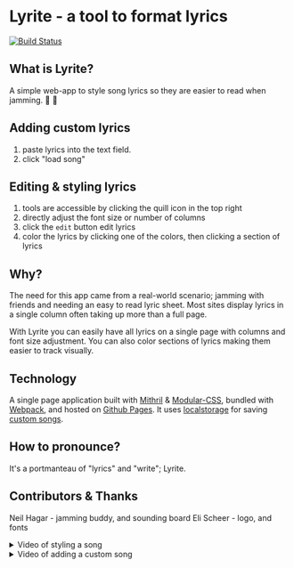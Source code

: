 # Lyrite - a tool to format lyrics
[![Build Status](https://travis-ci.org/kevinkace/lyrite.svg?branch=master)](https://travis-ci.org/kevinkace/lyrite)


## What is Lyrite?

A simple web-app to style song lyrics so they are easier to read when jamming. :guitar: :microphone:

## Adding custom lyrics

1. paste lyrics into the text field.
2. click "load song"

## Editing & styling lyrics

1. tools are accessible by clicking the quill icon in the top right
2. directly adjust the font size or number of columns
3. click the `edit` button edit lyrics
4. color the lyrics by clicking one of the colors, then clicking a section of lyrics

## Why?

The need for this app came from a real-world scenario; jamming with friends and needing an easy to read lyric sheet. Most sites display lyrics in a single column often taking up more than a full page.

With Lyrite you can easily have all lyrics on a single page with columns and font size adjustment. You can also color sections of lyrics making them easier to track visually.

## Technology

A single page application built with [Mithril](https://mithril.js.org/) & [Modular-CSS](https://github.com/tivac/modular-css), bundled with [Webpack](https://webpack.js.org/), and hosted on [Github Pages](https://pages.github.com/). It uses [localstorage](https://developer.mozilla.org/en-US/docs/Web/API/Window/localStorage) for saving [custom songs](https://github.com/kevinkace/lyrite/blob/master/src/state/db.js).

## How to pronounce?

It's a portmanteau of "lyrics" and "write"; Lyrite.

## Contributors & Thanks

Neil Hagar - jamming buddy, and sounding board
Eli Scheer - logo, and fonts

<details>
<summary>
Video of styling a song
</summary>

![demo](https://rawgit.com/kevinkace/lyrite/master/demo-SLTS.gif)

</details>

<details>
<summary>
Video of adding a custom song
</summary>

![demo](https://rawgit.com/kevinkace/lyrite/master/demo-custom.gif)

</details>
